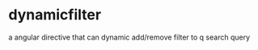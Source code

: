 dynamicfilter
=============

a angular directive that can dynamic add/remove filter to q search query
